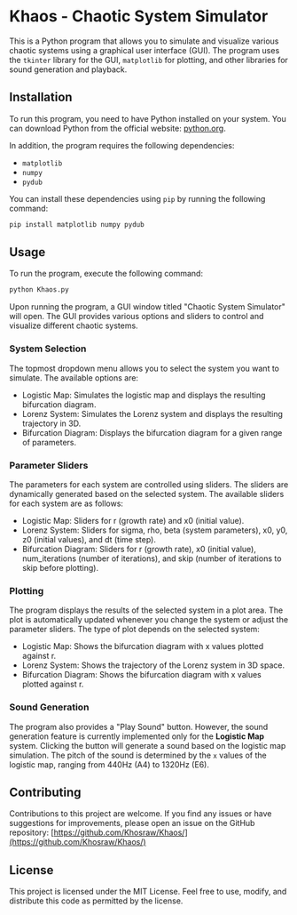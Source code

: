 # Khaos - Chaotic System Simulator

This is a Python program that allows you to simulate and visualize various chaotic systems using a graphical user interface (GUI). The program uses the `tkinter` library for the GUI, `matplotlib` for plotting, and other libraries for sound generation and playback.

## Installation

To run this program, you need to have Python installed on your system. You can download Python from the official website: [python.org](https://python.org).

In addition, the program requires the following dependencies:

- `matplotlib`
- `numpy`
- `pydub`

You can install these dependencies using `pip` by running the following command:
```cmd
pip install matplotlib numpy pydub
```

## Usage

To run the program, execute the following command:
```cmd
python Khaos.py
```

Upon running the program, a GUI window titled "Chaotic System Simulator" will open. The GUI provides various options and sliders to control and visualize different chaotic systems.

### System Selection

The topmost dropdown menu allows you to select the system you want to simulate. The available options are:

- Logistic Map: Simulates the logistic map and displays the resulting bifurcation diagram.
- Lorenz System: Simulates the Lorenz system and displays the resulting trajectory in 3D.
- Bifurcation Diagram: Displays the bifurcation diagram for a given range of parameters.

### Parameter Sliders

The parameters for each system are controlled using sliders. The sliders are dynamically generated based on the selected system. The available sliders for each system are as follows:

- Logistic Map: Sliders for r (growth rate) and x0 (initial value).
- Lorenz System: Sliders for sigma, rho, beta (system parameters), x0, y0, z0 (initial values), and dt (time step).
- Bifurcation Diagram: Sliders for r (growth rate), x0 (initial value), num_iterations (number of iterations), and skip (number of iterations to skip before plotting).

### Plotting

The program displays the results of the selected system in a plot area. The plot is automatically updated whenever you change the system or adjust the parameter sliders. The type of plot depends on the selected system:

- Logistic Map: Shows the bifurcation diagram with x values plotted against r.
- Lorenz System: Shows the trajectory of the Lorenz system in 3D space.
- Bifurcation Diagram: Shows the bifurcation diagram with x values plotted against r.

### Sound Generation

The program also provides a "Play Sound" button. However, the sound generation feature is currently implemented only for the **Logistic Map** system. Clicking the button will generate a sound based on the logistic map simulation. The pitch of the sound is determined by the `x` values of the logistic map, ranging from 440Hz (A4) to 1320Hz (E6).

## Contributing

Contributions to this project are welcome. If you find any issues or have suggestions for improvements, please open an issue on the GitHub repository: [https://github.com/Khosraw/Khaos/](https://github.com/Khosraw/Khaos/)

## License

This project is licensed under the MIT License. Feel free to use, modify, and distribute this code as permitted by the license.
